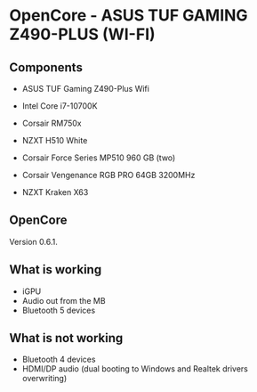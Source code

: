 # OpenCore - ASUS TUF GAMING Z490-PLUS (WI-FI)

## Components

* ASUS TUF Gaming Z490-Plus Wifi
* Intel Core i7-10700K

* Corsair RM750x
* NZXT H510 White
* Corsair Force Series MP510 960 GB (two)
* Corsair Vengenance RGB PRO 64GB 3200MHz
* NZXT Kraken X63

## OpenCore

Version 0.6.1.

## What is working

* iGPU
* Audio out from the MB
* Bluetooth 5 devices

## What is not working

* Bluetooth 4 devices
* HDMI/DP audio (dual booting to Windows and Realtek drivers overwriting)

